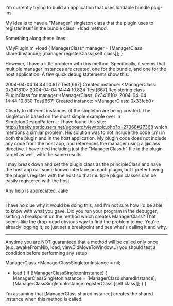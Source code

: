 I'm currently trying to build an application that uses loadable bundle plug-ins. 

My idea is to have a "Manager" singleton class that the plugin uses to register itself in the bundle class' +load method.

Something along these lines:

    
 //MyPlugin.m
 +load {
     ManagerClass* manager = [ManagerClass sharedInstance];
     [manager registerClass:[self class]];
 }


However, I have a little problem with this method.  Specifically, it seems that multiple manager instances are created, one for the bundle, and one for the host application.  A few quick debug statements show this:

    
 2004-04-04 14:44:10.817 Test[667] Created instance: <ManagerClass: 0x341810>
 2004-04-04 14:44:10.824 Test[667] Registering class PluginClass for manager <ManagerClass: 0x341810>
 2004-04-04 14:44:10.830 Test[667] Created instance: <ManagerClass: 0x33feb0>


Clearly to different instances of the singleton are being created.  The singleton is based on the most simple example over in SingletonDesignPattern.
:
I have found this site: http://freaky.staticusers.net/ugboard/viewtopic.php?p=27368#27368 which mentions a similar problem.  His solution was to not include the code (.m) in both the plugin and in the host application.  My plugin code does not include any code from the host app, and references the manager using a @class directive.  I have tried including just the "ManagerClass.h" file in the plugin target as well, with the same results.

I may break down and set the plugin class as the principleClass and have the host app call some known interface on each plugin, but I prefer having the plugins register with the host so that multiple plugin classes can be easily registered with the host.

Any help is appreciated.
Jake

----

I have no clue why it would be doing this, and I'm not sure how I'd be able to know with what you gave. Did you run your program in the debugger, setting a breakpoint on the method which creates ManagerClass? That seems like the drop-dead obvious way to find the problem to me. You're already logging it, so just set a breakpoint and see what's calling it and why.

----

Anytime you are NOT guaranteed that a method will be called only once (e.g. awakeFromNib, load, viewDidMoveToWindow...) you should test a condition before performing any setup:

    
 ManagerClass *ManagerClassSingletonInstance = nil;
 
 + load {
     if (!ManagerClassSingletonInstance) {
         ManagerClassSingletonInstance = [ManagerClass sharedInstance];
         [ManagerClassSingletonInstance registerClass:[self class]];
     }
 }


I'm assuming that     [ManagerClass sharedInstance] creates the shared instance when this method is called.
